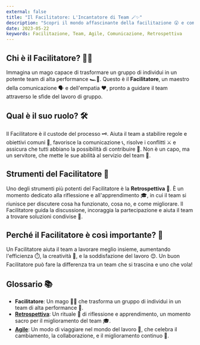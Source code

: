 ```yaml
---
external: false
title: "Il Facilitatore: L'Incantatore di Team 🪄✨"
description: "Scopri il mondo affascinante della facilitazione 😮 e come un facilitatore può trasformare un gruppo di individui in un team di alta performance 🚀."
date: 2023-05-22
keywords: Facilitazione, Team, Agile, Comunicazione, Retrospettiva 
---
```


## Chi è il Facilitatore? 🧙‍♂️

Immagina un mago capace di trasformare un gruppo di individui in un potente team di alta performance 🏎️💨. Questo è il **Facilitatore**, un maestro della comunicazione 🗣️ e dell'empatia ❤️, pronto a guidare il team attraverso le sfide del lavoro di gruppo.

## Qual è il suo ruolo? 🛠️

Il Facilitatore è il custode del processo 🗝️. Aiuta il team a stabilire regole e obiettivi comuni 🎯, favorisce la comunicazione 📞, risolve i conflitti ⚔️ e assicura che tutti abbiano la possibilità di contribuire 🤲. Non è un capo, ma un servitore, che mette le sue abilità al servizio del team 🙏.

## Strumenti del Facilitatore 🧰

Uno degli strumenti più potenti del Facilitatore è la **Retrospettiva** 🔄. È un momento dedicato alla riflessione e all'apprendimento 🎓, in cui il team si riunisce per discutere cosa ha funzionato, cosa no, e come migliorare. Il Facilitatore guida la discussione, incoraggia la partecipazione e aiuta il team a trovare soluzioni condivise 🤔.

## Perché il Facilitatore è così importante? 🌟

Un Facilitatore aiuta il team a lavorare meglio insieme, aumentando l'efficienza ⏱️, la creatività 🎨, e la soddisfazione del lavoro 😊. Un buon Facilitatore può fare la differenza tra un team che si trascina e uno che vola!

## Glossario 📚

- **Facilitatore**: Un mago 🧙‍♂️ che trasforma un gruppo di individui in un team di alta performance 🚀.
- [**Retrospettiva**](/blog/la-retrospettiva): Un rituale 🔄 di riflessione e apprendimento, un momento sacro per il miglioramento del team 🎓.
- [**Agile**](/blog/agile): Un modo di viaggiare nel mondo del lavoro 💼, che celebra il cambiamento, la collaborazione, e il miglioramento continuo 🌱.
